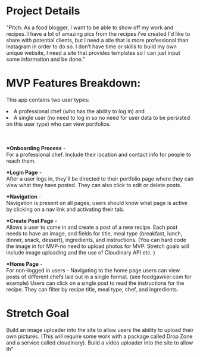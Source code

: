 # Project Details

"Pitch: As a food blogger, I want to be able to show off my work and recipes. I have a lot of amazing pics from the recipes i’ve created I'd like to share with potential clients, but I need a site that is more professional than Instagram in order to do so. I don’t have time or skills to build my own unique website, I need a site that provides templates so I can just input some information and be done."

# MVP Features Breakdown:

This app contains two user types:
<li>A professional chef (who has the ability to log in) and </li>
<li>A single user (no need to log in so no need for user data to be persisted on this user type) who can view portfolios. </li>
<br /><br />

<b>*Onboarding Process</b> - <br />
For a professional chef. Include their location and contact info for people to reach them. 


<b>*Login Page</b> - <br />
After a user logs in, they'll be directed to their portfolio page where they can view what they have posted. They can also click to edit or delete posts. 


<b>*Navigation</b> - <br />
Navigation is present on all pages; users should know what page is active by clicking on a nav link and activating their tab.


<b>*Create Post Page</b> - <br />
Allows a user to come in and create a post of a new recipe. Each post needs to have an image, and fields for title, meal type (breakfast, lunch, dinner, snack, dessert), ingredients, and instructions.  (You can hard code the image in for MVP-no need to upload photos for MVP. Stretch goals will include image uploading and the use of Cloudinary API etc. )


<b>*Home Page</b> - <br />
For non-logged in users - Navigating to the home page users can view posts of different chefs laid out in a single format. (see foodgawker.com for example) Users can click on a single post to read the instructions for the recipe. They can filter by recipe title, meal type,  chef, and ingredients. 


# Stretch Goal
Build an image uploader into the site to allow users the ability to upload their own pictures. (This will require some work with a package called Drop Zone and a service called cloudinary). Build a video uploader into the site to allow th"